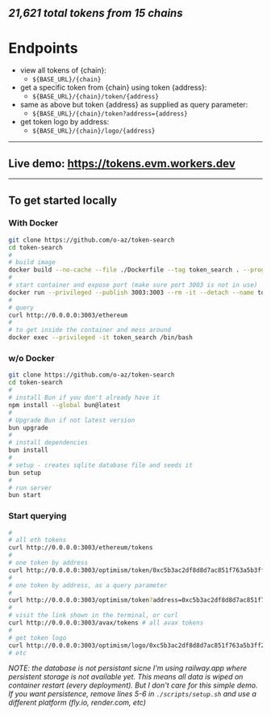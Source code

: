 ## _**21,621** total tokens from 15 chains_

# Endpoints

- view all tokens of {chain}:
  - `${BASE_URL}/{chain}`
- get a specific token from {chain} using token {address}:
  - `${BASE_URL}/{chain}/token/{address}`
- same as above but token {address} as supplied as query parameter:
  - `${BASE_URL}/{chain}/token?address={address}`
- get token logo by address:
  - `${BASE_URL}/{chain}/logo/{address}`

---

## Live demo: <https://tokens.evm.workers.dev>

---

## To get started locally

### With Docker

```bash
git clone https://github.com/o-az/token-search
cd token-search
#
# build image
docker build --no-cache --file ./Dockerfile --tag token_search . --progress=plain
#
# start container and expose port (make sure port 3003 is not in use)
docker run --privileged --publish 3003:3003 --rm -it --detach --name token_search token_search
#
# query
curl http://0.0.0.0:3003/ethereum
#
# to get inside the container and mess around
docker exec --privileged -it token_search /bin/bash
```

### w/o Docker

```bash
git clone https://github.com/o-az/token-search
cd token-search
#
# install Bun if you don't already have it
npm install --global bun@latest
#
# Upgrade Bun if not latest version
bun upgrade
#
# install dependencies
bun install
#
# setup - creates sqlite database file and seeds it
bun setup
#
# run server
bun start
```

### Start querying

```bash
#
# all eth tokens
curl http://0.0.0.0:3003/ethereum/tokens
#
# one token by address
curl http://0.0.0.0:3003/optimism/token/0xc5b3ac2df8d8d7ac851f763a5b3ff23b4a696d59
#
# one token by address, as a query parameter
#
curl http://0.0.0.0:3003/optimism/token?address=0xc5b3ac2df8d8d7ac851f763a5b3ff23b4a696d59
#
# visit the link shown in the terminal, or curl
curl http://0.0.0.0:3003/avax/tokens # all avax tokens
#
# get token logo
curl http://0.0.0.0:3003/optimism/logo/0xc5b3ac2df8d8d7ac851f763a5b3ff23b4a696d59
# etc
```

_NOTE: the database is not persistant sicne I'm using railway.app where persistent storage is not available yet. This means all data is wiped on container restart (every deployment). But I don't care for this simple demo. If you want persistence, remove lines 5-6 in `./scripts/setup.sh` and use a different platform (fly.io, render.com, etc)_
